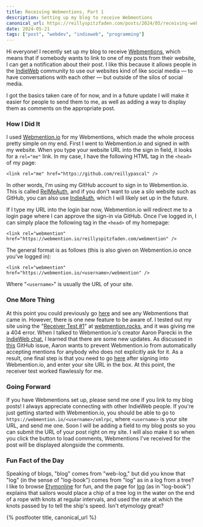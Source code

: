 ```yaml
---
title: Receiving Webmentions, Part 1
description: Setting up my blog to receive Webmentions
canonical_url: https://reillyspitzfaden.com/posts/2024/05/receiving-webmentions-part-1
date: 2024-05-21
tags: ["post", "webdev", "indieweb", "programming"]
---
```


Hi everyone! I recently set up my blog to receive [Webmentions](https://en.wikipedia.org/wiki/Webmention), which means that if somebody wants to link to one of my posts from their website, I can get a notification about their post. I like this because it allows people in the [IndieWeb](https://indieweb.org) community to use our websites kind of like social media — to have conversations with each other — but outside of the silos of social media.

I got the basics taken care of for now, and in a future update I will make it easier for people to send them to me, as well as adding a way to display them as comments on the appropriate post.

### How I Did It

I used [Webmention.io](https://webmention.io) for my Webmentions, which made the whole process pretty simple on my end. First I went to Webmention.io and signed in with my website. When you type your website URL into the sign in field, it looks for a `rel="me"` link. In my case, I have the following HTML tag in the `<head>` of my page:

`<link rel="me" href="https://github.com/reillypascal" />`

In other words, I'm using my GitHub account to sign in to Webmention.io. This is called [RelMeAuth](https://microformats.org/wiki/RelMeAuth), and if you don't want to use a silo website such as GitHub, you can also use [IndieAuth](https://indieweb.org/IndieAuth), which I will likely set up in the future.

If I type my URL into the login bar now, Webmention.io will redirect me to a login page where I can approve the sign-in via GitHub. Once I've logged in, I can simply place the following tag in the `<head>` of my homepage:

`<link rel="webmention" href="https://webmention.io/reillyspitzfaden.com/webmention" />`

The general format is as follows (this is also given on Webmention.io once you've logged in):

`<link rel="webmention" href="https://webmention.io/<username>/webmention" />`

Where "`<username>`" is usually the URL of your site.

### One More Thing

At this point you could previously go [here](https://webmention.io/dashboard) and see any Webmentions that came in. However, there is one new feature to be aware of. I tested out my site using the "[Receiver Test #1](https://webmention.rocks/receive/1)" at [webmention.rocks](https://webmention.rocks), and it was giving me a 404 error. When I talked to Webmention.io's creator Aaron Parecki in the [IndieWeb chat](https://chat.indieweb.org/), I learned that there are some new updates. As discussed in [this](https://github.com/aaronpk/webmention.io/issues/182) GitHub issue, Aaron wants to prevent Webmention.io from automatically accepting mentions for anybody who does not explicitly  ask for it. As a result, one final step is that you need to go [here](https://webmention.io/settings/sites) after signing into Webmention.io, and enter your site URL in the box. At this point, the receiver test worked flawlessly for me.

### Going Forward

If you have Webmentions set up, please send me one if you link to my blog posts! I always appreciate connecting with other IndieWeb people. If you're just getting started with Webmention.io, you should be able to go to `https://webmention.io/<username>/xmlrpc`, where `<username>` is your site URL, and send me one. Soon I will be adding a field to my blog posts so you can submit the URL of your post right on my site. I will also make it so when you click the button to load comments, Webmentions I've received for the post will be displayed alongside the comments.

### Fun Fact of the Day

Speaking of blogs, "blog" comes from "web-log," but did you know that "log" (in the sense of "log-book") comes from "log" as in a log from a tree? I like to browse [Etymonline](https://etymonline.com) for fun, and the page for [log](https://www.etymonline.com/word/log#etymonline_v_43590) (as in "log-book") explains that sailors would place a chip of a tree log in the water on the end of a rope with knots at regular intervals, and used the rate at which the knots passed by to tell the ship's speed. Isn't etymology great?

{% postfooter title, canonical_url %}
